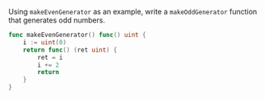 Using `makeEvenGenerator` as an example, write a `makeOddGenerator` function that generates odd numbers.

```go
func makeEvenGenerator() func() uint {
    i := uint(0)
    return func() (ret uint) {
        ret = i
        i += 2
        return
    }
}
```